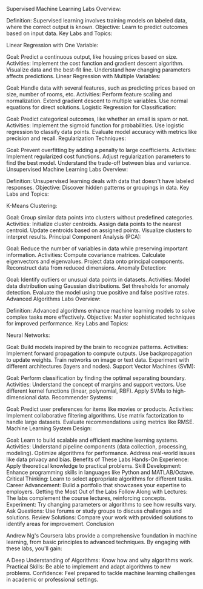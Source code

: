 Supervised Machine Learning Labs
Overview:

Definition: Supervised learning involves training models on labeled data, where the correct output is known.
Objective: Learn to predict outcomes based on input data.
Key Labs and Topics:

Linear Regression with One Variable:

Goal: Predict a continuous output, like housing prices based on size.
Activities:
Implement the cost function and gradient descent algorithm.
Visualize data and the best-fit line.
Understand how changing parameters affects predictions.
Linear Regression with Multiple Variables:

Goal: Handle data with several features, such as predicting prices based on size, number of rooms, etc.
Activities:
Perform feature scaling and normalization.
Extend gradient descent to multiple variables.
Use normal equations for direct solutions.
Logistic Regression for Classification:

Goal: Predict categorical outcomes, like whether an email is spam or not.
Activities:
Implement the sigmoid function for probabilities.
Use logistic regression to classify data points.
Evaluate model accuracy with metrics like precision and recall.
Regularization Techniques:

Goal: Prevent overfitting by adding a penalty to large coefficients.
Activities:
Implement regularized cost functions.
Adjust regularization parameters to find the best model.
Understand the trade-off between bias and variance.
Unsupervised Machine Learning Labs
Overview:

Definition: Unsupervised learning deals with data that doesn't have labeled responses.
Objective: Discover hidden patterns or groupings in data.
Key Labs and Topics:

K-Means Clustering:

Goal: Group similar data points into clusters without predefined categories.
Activities:
Initialize cluster centroids.
Assign data points to the nearest centroid.
Update centroids based on assigned points.
Visualize clusters to interpret results.
Principal Component Analysis (PCA):

Goal: Reduce the number of variables in data while preserving important information.
Activities:
Compute covariance matrices.
Calculate eigenvectors and eigenvalues.
Project data onto principal components.
Reconstruct data from reduced dimensions.
Anomaly Detection:

Goal: Identify outliers or unusual data points in datasets.
Activities:
Model data distribution using Gaussian distributions.
Set thresholds for anomaly detection.
Evaluate the model using true positive and false positive rates.
Advanced Algorithms Labs
Overview:

Definition: Advanced algorithms enhance machine learning models to solve complex tasks more effectively.
Objective: Master sophisticated techniques for improved performance.
Key Labs and Topics:

Neural Networks:

Goal: Build models inspired by the brain to recognize patterns.
Activities:
Implement forward propagation to compute outputs.
Use backpropagation to update weights.
Train networks on image or text data.
Experiment with different architectures (layers and nodes).
Support Vector Machines (SVM):

Goal: Perform classification by finding the optimal separating boundary.
Activities:
Understand the concept of margins and support vectors.
Use different kernel functions (linear, polynomial, RBF).
Apply SVMs to high-dimensional data.
Recommender Systems:

Goal: Predict user preferences for items like movies or products.
Activities:
Implement collaborative filtering algorithms.
Use matrix factorization to handle large datasets.
Evaluate recommendations using metrics like RMSE.
Machine Learning System Design:

Goal: Learn to build scalable and efficient machine learning systems.
Activities:
Understand pipeline components (data collection, processing, modeling).
Optimize algorithms for performance.
Address real-world issues like data privacy and bias.
Benefits of These Labs
Hands-On Experience: Apply theoretical knowledge to practical problems.
Skill Development: Enhance programming skills in languages like Python and MATLAB/Octave.
Critical Thinking: Learn to select appropriate algorithms for different tasks.
Career Advancement: Build a portfolio that showcases your expertise to employers.
Getting the Most Out of the Labs
Follow Along with Lectures: The labs complement the course lectures, reinforcing concepts.
Experiment: Try changing parameters or algorithms to see how results vary.
Ask Questions: Use forums or study groups to discuss challenges and solutions.
Review Solutions: Compare your work with provided solutions to identify areas for improvement.
Conclusion

Andrew Ng's Coursera labs provide a comprehensive foundation in machine learning, from basic principles to advanced techniques. By engaging with these labs, you'll gain:

A Deep Understanding of Algorithms: Know how and why algorithms work.
Practical Skills: Be able to implement and adapt algorithms to new problems.
Confidence: Feel prepared to tackle machine learning challenges in academic or professional settings.
